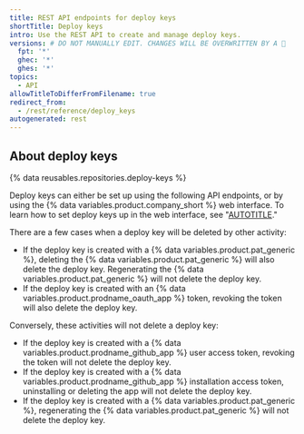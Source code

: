 ```yaml
---
title: REST API endpoints for deploy keys
shortTitle: Deploy keys
intro: Use the REST API to create and manage deploy keys.
versions: # DO NOT MANUALLY EDIT. CHANGES WILL BE OVERWRITTEN BY A 🤖
  fpt: '*'
  ghec: '*'
  ghes: '*'
topics:
  - API
allowTitleToDifferFromFilename: true
redirect_from:
  - /rest/reference/deploy_keys
autogenerated: rest
---
```


## About deploy keys

{% data reusables.repositories.deploy-keys %}

Deploy keys can either be set up using the following API endpoints, or by using the {% data variables.product.company_short %} web interface. To learn how to set deploy keys up in the web interface, see "[AUTOTITLE](/authentication/connecting-to-github-with-ssh/managing-deploy-keys)."

There are a few cases when a deploy key will be deleted by other activity:

* If the deploy key is created with a {% data variables.product.pat_generic %}, deleting the {% data variables.product.pat_generic %} will also delete the deploy key. Regenerating the {% data variables.product.pat_generic %} will not delete the deploy key.
* If the deploy key is created with an {% data variables.product.prodname_oauth_app %} token, revoking the token will also delete the deploy key.

Conversely, these activities will not delete a deploy key:

* If the deploy key is created with a {% data variables.product.prodname_github_app %} user access token, revoking the token will not delete the deploy key.
* If the deploy key is created with a {% data variables.product.prodname_github_app %} installation access token, uninstalling or deleting the app will not delete the deploy key.
* If the deploy key is created with a {% data variables.product.pat_generic %}, regenerating the {% data variables.product.pat_generic %} will not delete the deploy key.

<!-- Content after this section is automatically generated -->
